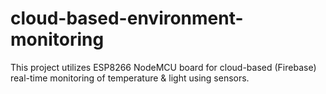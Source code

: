 # cloud-based-environment-monitoring
This project utilizes ESP8266 NodeMCU board for cloud-based (Firebase) real-time monitoring of temperature &amp; light using sensors.
